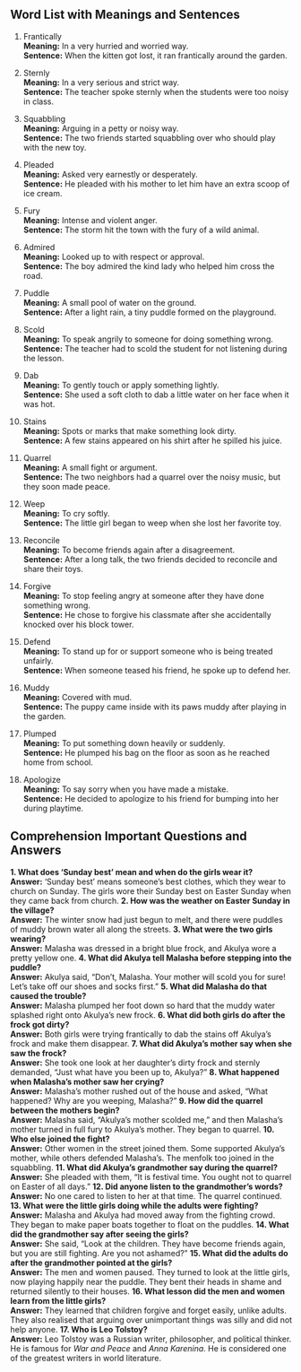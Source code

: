  ## **Word List with Meanings and Sentences**

1. Frantically  
**Meaning:** In a very hurried and worried way.  
**Sentence:** When the kitten got lost, it ran frantically around the garden.

2. Sternly  
**Meaning:** In a very serious and strict way.  
**Sentence:** The teacher spoke sternly when the students were too noisy in class.

3. Squabbling  
**Meaning:** Arguing in a petty or noisy way.  
**Sentence:** The two friends started squabbling over who should play with the new toy.

4. Pleaded  
**Meaning:** Asked very earnestly or desperately.  
**Sentence:** He pleaded with his mother to let him have an extra scoop of ice cream.

5. Fury  
**Meaning:** Intense and violent anger.  
**Sentence:** The storm hit the town with the fury of a wild animal.

6. Admired  
**Meaning:** Looked up to with respect or approval.  
**Sentence:** The boy admired the kind lady who helped him cross the road.

7. Puddle  
**Meaning:** A small pool of water on the ground.  
**Sentence:** After a light rain, a tiny puddle formed on the playground.

8. Scold  
**Meaning:** To speak angrily to someone for doing something wrong.  
**Sentence:** The teacher had to scold the student for not listening during the lesson.

9. Dab  
**Meaning:** To gently touch or apply something lightly.  
**Sentence:** She used a soft cloth to dab a little water on her face when it was hot.

10. Stains  
**Meaning:** Spots or marks that make something look dirty.  
**Sentence:** A few stains appeared on his shirt after he spilled his juice.

11. Quarrel  
**Meaning:** A small fight or argument.  
**Sentence:** The two neighbors had a quarrel over the noisy music, but they soon made peace.

12. Weep  
**Meaning:** To cry softly.  
**Sentence:** The little girl began to weep when she lost her favorite toy.

13. Reconcile  
**Meaning:** To become friends again after a disagreement.  
**Sentence:** After a long talk, the two friends decided to reconcile and share their toys.

14. Forgive  
**Meaning:** To stop feeling angry at someone after they have done something wrong.  
**Sentence:** He chose to forgive his classmate after she accidentally knocked over his block tower.

15. Defend  
**Meaning:** To stand up for or support someone who is being treated unfairly.  
**Sentence:** When someone teased his friend, he spoke up to defend her.

16. Muddy  
**Meaning:** Covered with mud.  
**Sentence:** The puppy came inside with its paws muddy after playing in the garden.

17. Plumped  
**Meaning:** To put something down heavily or suddenly.  
**Sentence:** He plumped his bag on the floor as soon as he reached home from school.

18. Apologize  
**Meaning:** To say sorry when you have made a mistake.  
**Sentence:** He decided to apologize to his friend for bumping into her during playtime.

## **Comprehension Important Questions and Answers**

**1. What does ‘Sunday best’ mean and when do the girls wear it?**  
**Answer:** ‘Sunday best’ means someone’s best clothes, which they wear to church on Sunday. The girls wore their Sunday best on Easter Sunday when they came back from church.
**2. How was the weather on Easter Sunday in the village?**  
**Answer:** The winter snow had just begun to melt, and there were puddles of muddy brown water all along the streets.
**3. What were the two girls wearing?**  
**Answer:** Malasha was dressed in a bright blue frock, and Akulya wore a pretty yellow one.
**4. What did Akulya tell Malasha before stepping into the puddle?**  
**Answer:** Akulya said, “Don’t, Malasha. Your mother will scold you for sure! Let’s take off our shoes and socks first.”
**5. What did Malasha do that caused the trouble?**  
**Answer:** Malasha plumped her foot down so hard that the muddy water splashed right onto Akulya’s new frock.
**6. What did both girls do after the frock got dirty?**  
**Answer:** Both girls were trying frantically to dab the stains off Akulya’s frock and make them disappear.
**7. What did Akulya’s mother say when she saw the frock?**  
**Answer:** She took one look at her daughter’s dirty frock and sternly demanded, “Just what have you been up to, Akulya?”
**8. What happened when Malasha’s mother saw her crying?**  
**Answer:** Malasha’s mother rushed out of the house and asked, “What happened? Why are you weeping, Malasha?”
**9. How did the quarrel between the mothers begin?**  
**Answer:** Malasha said, “Akulya’s mother scolded me,” and then Malasha’s mother turned in full fury to Akulya’s mother. They began to quarrel.
**10. Who else joined the fight?**  
**Answer:** Other women in the street joined them. Some supported Akulya’s mother, while others defended Malasha’s. The menfolk too joined in the squabbling.
**11. What did Akulya’s grandmother say during the quarrel?**  
**Answer:** She pleaded with them, “It is festival time. You ought not to quarrel on Easter of all days.”
**12. Did anyone listen to the grandmother’s words?**  
**Answer:** No one cared to listen to her at that time. The quarrel continued.
**13. What were the little girls doing while the adults were fighting?**  
**Answer:** Malasha and Akulya had moved away from the fighting crowd. They began to make paper boats together to float on the puddles.
**14. What did the grandmother say after seeing the girls?**  
**Answer:** She said, “Look at the children. They have become friends again, but you are still fighting. Are you not ashamed?”
**15. What did the adults do after the grandmother pointed at the girls?**  
**Answer:** The men and women paused. They turned to look at the little girls, now playing happily near the puddle. They bent their heads in shame and returned silently to their houses.
**16. What lesson did the men and women learn from the little girls?**  
**Answer:** They learned that children forgive and forget easily, unlike adults. They also realised that arguing over unimportant things was silly and did not help anyone.
**17. Who is Leo Tolstoy?**  
**Answer:** Leo Tolstoy was a Russian writer, philosopher, and political thinker. He is famous for *War and Peace* and *Anna Karenina*. He is considered one of the greatest writers in world literature.